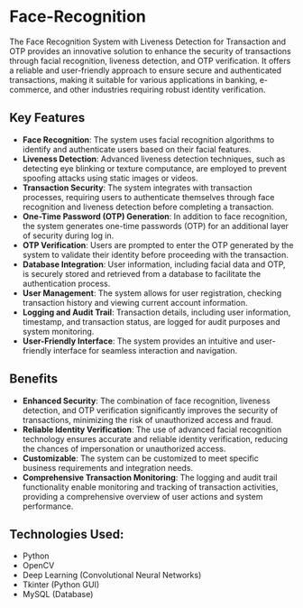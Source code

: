 # Face-Recognition
The Face Recognition System with Liveness Detection for Transaction and OTP provides an innovative solution to enhance the security of transactions through facial recognition, liveness detection, and OTP verification. It offers a reliable and user-friendly approach to ensure secure and authenticated transactions, making it suitable for various applications in banking, e-commerce, and other industries requiring robust identity verification.
## Key Features
* __Face Recognition__: The system uses facial recognition algorithms to identify and authenticate users based on their facial features.<br>
* __Liveness Detection__: Advanced liveness detection techniques, such as detecting eye blinking or texture computance, are employed to prevent spoofing attacks using static images or videos.<br>
* __Transaction Security__: The system integrates with transaction processes, requiring users to authenticate themselves through face recognition and liveness detection before completing a transaction.<br>
* __One-Time Password (OTP) Generation__: In addition to face recognition, the system generates one-time passwords (OTP) for an additional layer of security during log in.<br>
* __OTP Verification__: Users are prompted to enter the OTP generated by the system to validate their identity before proceeding with the transaction.<br>
* __Database Integration__: User information, including facial data and OTP, is securely stored and retrieved from a database to facilitate the authentication process.<br>
* __User Management__: The system allows for user registration, checking transaction history and viewing current account information.<br>
* __Logging and Audit Trail__: Transaction details, including user information, timestamp, and transaction status, are logged for audit purposes and system monitoring.<br>
* __User-Friendly Interface__: The system provides an intuitive and user-friendly interface for seamless interaction and navigation.<br>
## Benefits
* __Enhanced Security__: The combination of face recognition, liveness detection, and OTP verification significantly improves the security of transactions, minimizing the risk of unauthorized access and fraud.<br>
* __Reliable Identity Verification__: The use of advanced facial recognition technology ensures accurate and reliable identity verification, reducing the chances of impersonation or unauthorized access.<br>
* __Customizable__: The system can be customized to meet specific business requirements and integration needs.<br>
* __Comprehensive Transaction Monitoring__: The logging and audit trail functionality enable monitoring and tracking of transaction activities, providing a comprehensive overview of user actions and system performance.<br>
## Technologies Used:
* Python   
* OpenCV   
* Deep Learning (Convolutional Neural Networks)   
* Tkinter (Python GUI)    
* MySQL (Database)   
